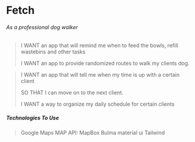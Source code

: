 # Fetch
###### As a professional dog walker 
>I WANT an app that will remind me when to feed the bowls, refill wastebins and other tasks
>
>I WANT an app to provide randomized routes to walk my clients dog. 

>I WANT an app that will tell me when my time is up with a certain client  
>
>SO THAT I can move on to the next client. 
>
>I WANT a way to organize my daily schedule for certain clients

##### Technologies To Use
>Google Maps
>MAP API: MapBox
>Bulma 
>material ui
>Tailwind
